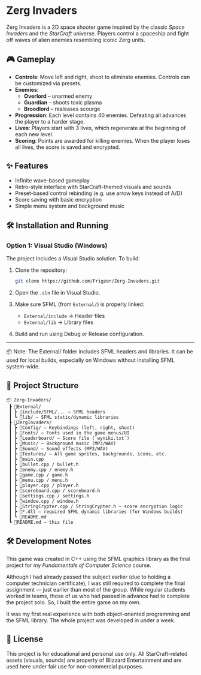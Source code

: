 # Zerg Invaders

Zerg Invaders is a 2D space shooter game inspired by the classic *Space Invaders* and the *StarCraft* universe. Players control a spaceship and fight off waves of alien enemies resembling iconic Zerg units.

## 🎮 Gameplay

- **Controls**: Move left and right, shoot to eliminate enemies. Controls can be customized via presets.
- **Enemies**:
  - **Overlord** – unarmed enemy
  - **Guardian** – shoots toxic plasma
  - **Broodlord** – realeases scourge
- **Progression**: Each level contains 40 enemies. Defeating all advances the player to a harder stage.
- **Lives**: Players start with 3 lives, which regenerate at the beginning of each new level.
- **Scoring**: Points are awarded for killing enemies. When the player loses all lives, the score is saved and encrypted.


## ✨ Features

- Infinite wave-based gameplay
- Retro-style interface with StarCraft-themed visuals and sounds
- Preset-based control rebinding (e.g. use arrow keys instead of A/D)
- Score saving with basic encryption
- Simple menu system and background music


## 🛠️ Installation and Running

### Option 1: Visual Studio (Windows)

The project includes a Visual Studio solution. To build:

1. Clone the repository:

   ```bash
   git clone https://github.com/Frigzer/Zerg-Invaders.git
   ```

2. Open the `.sln` file in Visual Studio.
3. Make sure SFML (from `External/`) is properly linked:
    - `External/include` → Header files
    - `External/lib` → Library files
4. Build and run using Debug or Release configuration.

---

📦 Note: The External/ folder includes SFML headers and libraries.
It can be used for local builds, especially on Windows without installing SFML system-wide.


## 📁 Project Structure

```
📦 Zerg-Invaders/
 ┣ 📂External/  
 ┃ ┣ 📂include/SFML/... – SFML headers  
 ┃ ┗ 📂lib/ – SFML static/dynamic libraries  
 ┣ 📂ZergInvaders/  
 ┃ ┣ 📂Config/ – Keybindings (left, right, shoot)  
 ┃ ┣ 📂Fonts/ – Fonts used in the game menus/UI  
 ┃ ┣ 📂Leaderboard/ – Score file (`wyniki.txt`)  
 ┃ ┣ 📂Music/ – Background music (MP3/WAV)  
 ┃ ┣ 📂Sound/ – Sound effects (MP3/WAV)  
 ┃ ┣ 📂Textures/ – All game sprites, backgrounds, icons, etc.  
 ┃ ┣ 📜main.cpp  
 ┃ ┣ 📜bullet.cpp / bullet.h  
 ┃ ┣ 📜enemy.cpp / enemy.h  
 ┃ ┣ 📜game.cpp / game.h  
 ┃ ┣ 📜menu.cpp / menu.h  
 ┃ ┣ 📜player.cpp / player.h  
 ┃ ┣ 📜scoreboard.cpp / scoreboard.h  
 ┃ ┣ 📜settings.cpp / settings.h  
 ┃ ┣ 📜window.cpp / window.h  
 ┃ ┣ 📜StringCrypter.cpp / StringCrypter.h – score encryption logic  
 ┃ ┣ 📜*.dll – required SFML dynamic libraries (for Windows builds)  
 ┃ ┗ 📜README.md  
 ┗ 📜README.md – this file
```


## 🛠️ Development Notes

This game was created in C++ using the SFML graphics library as the final project for my *Fundamentals of Computer Science* course.

Although I had already passed the subject earlier (due to holding a computer technician certificate), I was still required to complete the final assignment — just earlier than most of the group. While regular students worked in teams, those of us who had passed in advance had to complete the project solo. So, I built the entire game on my own.

It was my first real experience with both object-oriented programming and the SFML library. The whole project was developed in under a week.


## 📜 License

This project is for educational and personal use only.
All StarCraft-related assets (visuals, sounds) are property of Blizzard Entertainment and are used here under fair use for non-commercial purposes.
